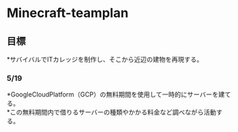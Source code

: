 # Minecraft-teamplan

## 目標

*サバイバルでITカレッジを制作し、そこから近辺の建物を再現する。  


### 5/19

*GoogleCloudPlatform（GCP）の無料期間を使用して一時的にサーバーを建てる。  
*この無料期間内で借りるサーバーの種類やかかる料金など調べながら活動する。  
